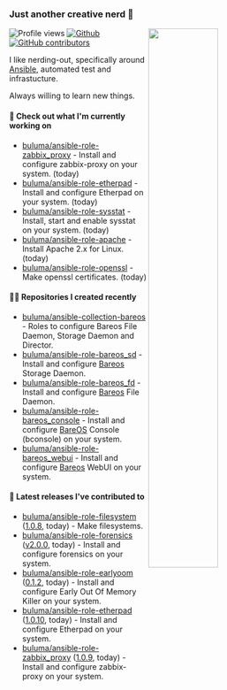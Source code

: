 ### Just another creative nerd 👋


![Profile views](https://gpvc.arturio.dev/buluma) <a href="https://gitstats.me/buluma">
  <img align="right" src="https://github-readme-stats.vercel.app/api?username=buluma&theme=gotham&show_icons=true" width="50%"/>
</a>
[![Github](https://img.shields.io/badge/-buluma-black?style=flat&labelColor=black&logo=github&logoColor=white&include_all_commits=true&count_private=true)](https://gitstats.me/buluma)
[![GitHub contributors](https://img.shields.io/github/contributors/buluma/badges.svg)](https://GitHub.com/buluma/badges/graphs/contributors/)

I like nerding-out, specifically around [Ansible](https://github.com/ansible/ansible), automated test and infrastucture.

Always willing to learn new things.

#### 👷 Check out what I'm currently working on

- [buluma/ansible-role-zabbix_proxy](https://github.com/buluma/ansible-role-zabbix_proxy) - Install and configure zabbix-proxy on your system. (today)
- [buluma/ansible-role-etherpad](https://github.com/buluma/ansible-role-etherpad) - Install and configure Etherpad on your system. (today)
- [buluma/ansible-role-sysstat](https://github.com/buluma/ansible-role-sysstat) - Install, start and enable sysstat on your system. (today)
- [buluma/ansible-role-apache](https://github.com/buluma/ansible-role-apache) - Install Apache 2.x for Linux. (today)
- [buluma/ansible-role-openssl](https://github.com/buluma/ansible-role-openssl) - Make openssl certificates. (today)

#### 👨‍💻 Repositories I created recently

- [buluma/ansible-collection-bareos](https://github.com/buluma/ansible-collection-bareos) - Roles to configure Bareos File Daemon, Storage Daemon and Director.
- [buluma/ansible-role-bareos_sd](https://github.com/buluma/ansible-role-bareos_sd) - Install and configure [Bareos](https://www.bareos.com/) Storage Daemon.
- [buluma/ansible-role-bareos_fd](https://github.com/buluma/ansible-role-bareos_fd) - Install and configure [Bareos](https://www.bareos.com/) File Daemon.
- [buluma/ansible-role-bareos_console](https://github.com/buluma/ansible-role-bareos_console) - Install and configure [BareOS](https://www.bareos.com/) Console (bconsole) on your system.
- [buluma/ansible-role-bareos_webui](https://github.com/buluma/ansible-role-bareos_webui) - Install and configure [Bareos](https://www.bareos.com/) WebUI on your system.

#### 🚀 Latest releases I've contributed to

- [buluma/ansible-role-filesystem](https://github.com/buluma/ansible-role-filesystem) ([1.0.8](https://github.com/buluma/ansible-role-filesystem/releases/tag/1.0.8), today) - Make filesystems.
- [buluma/ansible-role-forensics](https://github.com/buluma/ansible-role-forensics) ([v2.0.0](https://github.com/buluma/ansible-role-forensics/releases/tag/v2.0.0), today) - Install and configure forensics on your system.
- [buluma/ansible-role-earlyoom](https://github.com/buluma/ansible-role-earlyoom) ([0.1.2](https://github.com/buluma/ansible-role-earlyoom/releases/tag/0.1.2), today) - Install and configure Early Out Of Memory Killer on your system.
- [buluma/ansible-role-etherpad](https://github.com/buluma/ansible-role-etherpad) ([1.0.10](https://github.com/buluma/ansible-role-etherpad/releases/tag/1.0.10), today) - Install and configure Etherpad on your system.
- [buluma/ansible-role-zabbix_proxy](https://github.com/buluma/ansible-role-zabbix_proxy) ([1.0.9](https://github.com/buluma/ansible-role-zabbix_proxy/releases/tag/1.0.9), today) - Install and configure zabbix-proxy on your system.


